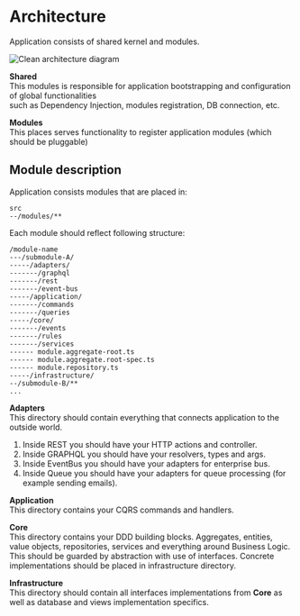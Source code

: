 # Architecture

Application consists of shared kernel and modules.

![Clean architecture diagram](https://miro.medium.com/max/1400/1*0R0r00uF1RyRFxkxo3HVDg.png 'Clean architecture diagram')

**Shared**  
This modules is responsible for application bootstrapping and configuration of global functionalities  
such as Dependency Injection, modules registration, DB connection, etc.

**Modules**  
This places serves functionality to register application modules (which should be pluggable)

## Module description

Application consists modules that are placed in:

```
src
--/modules/**
```

Each module should reflect following structure:

```
/module-name
---/submodule-A/
-----/adapters/
-------/graphql
-------/rest
-------/event-bus
-----/application/
-------/commands
-------/queries
-----/core/
-------/events
-------/rules
-------/services
------ module.aggregate-root.ts
------ module.aggregate.root-spec.ts
------ module.repository.ts
-----/infrastructure/
--/submodule-B/**
...
```

**Adapters**  
This directory should contain everything that connects application to the outside world.

1. Inside REST you should have your HTTP actions and controller.
2. Inside GRAPHQL you should have your resolvers, types and args.
3. Inside EventBus you should have your adapters for enterprise bus.
4. Inside Queue you should have your adapters for queue processing (for example sending emails).

**Application**  
This directory contains your CQRS commands and handlers.

**Core**  
This directory contains your DDD building blocks. Aggregates, entities, value objects, repositories, services and everything around Business Logic.
This should be guarded by abstraction with use of interfaces. Concrete implementations should be placed in infrastructure directory.

**Infrastructure**  
This directory should contain all interfaces implementations from **Core** as well as database and views implementation specifics.
